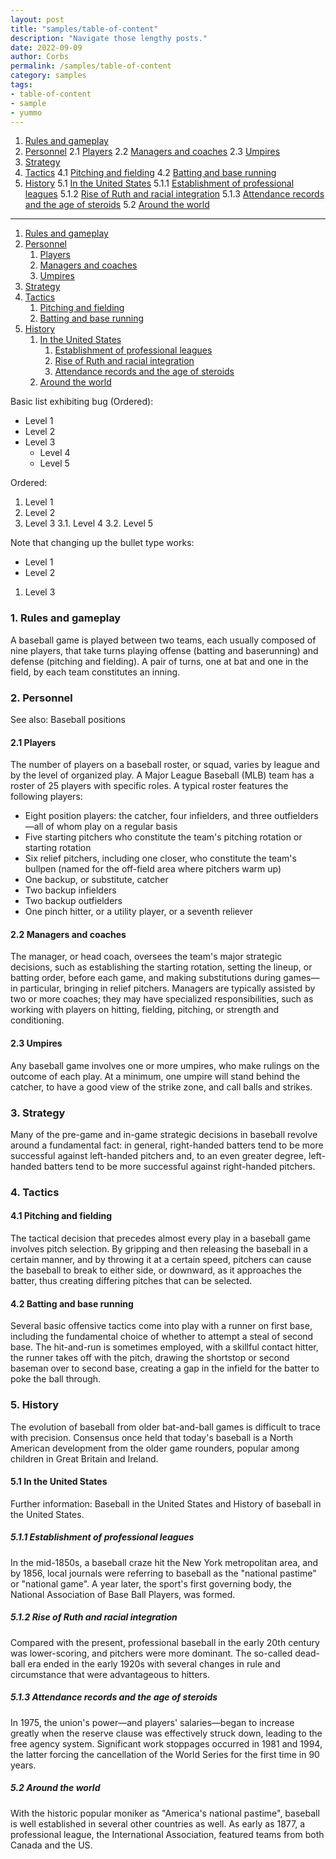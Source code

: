 ```yaml
---
layout: post
title: "samples/table-of-content"
description: "Navigate those lengthy posts."
date: 2022-09-09
author: Corbs
permalink: /samples/table-of-content
category: samples
tags:
- table-of-content
- sample
- yummo
---
```



1. [Rules and gameplay](#1-rules-and-gameplay)
2. [Personnel](#2-personnel)
  2.1 [Players](#21-players)
  2.2 [Managers and coaches](#22-managers-and-coaches)
  2.3 [Umpires](#23-umpires)
3. [Strategy](#3-strategy)
4. [Tactics](#4-tactics)
  4.1 [Pitching and fielding](#41-pitching-and-fielding)
  4.2 [Batting and base running](#42-batting-and-base-running)
5. [History](#5-history)
  5.1 [In the United States](#51-in-the-united-states)
    5.1.1 [Establishment of professional leagues](#511-establishment-of-professional-leagues)
    5.1.2 [Rise of Ruth and racial integration](#512-rise-of-ruth-and-racial-integration)
    5.1.3 [Attendance records and the age of steroids](#513-attendance-records-and-the-age-of-steroids)
  5.2 [Around the world](#52-around-the-world)

---

1. [Rules and gameplay](#1-rules-and-gameplay)
1. [Personnel](#2-personnel)
    1. [Players](#21-players)
    1. [Managers and coaches](#22-managers-and-coaches)
    1. [Umpires](#23-umpires)
1. [Strategy](#3-strategy)
1. [Tactics](#4-tactics)
    1. [Pitching and fielding](#41-pitching-and-fielding)
    1. [Batting and base running](#42-batting-and-base-running)
1. [History](#5-history)
    1. [In the United States](#51-in-the-united-states)
        1. [Establishment of professional leagues](#511-establishment-of-professional-leagues)
        1. [Rise of Ruth and racial integration](#512-rise-of-ruth-and-racial-integration)
        1. [Attendance records and the age of steroids](#513-attendance-records-and-the-age-of-steroids)
    1. [Around the world](#52-around-the-world)


Basic list exhibiting bug (Ordered):

- Level 1
- Level 2
- Level 3
    - Level 4
    - Level 5

Ordered:

1. Level 1
2. Level 2
3. Level 3
    3.1. Level 4
    3.2. Level 5

Note that changing up the bullet type works:

- Level 1
- Level 2
1. Level 3


### 1. Rules and gameplay

A baseball game is played between two teams, each usually composed of nine players, that take turns playing offense (batting and baserunning) and defense (pitching and fielding). A pair of turns, one at bat and one in the field, by each team constitutes an inning.

### 2. Personnel

See also: Baseball positions

#### 2.1 Players

The number of players on a baseball roster, or squad, varies by league and by the level of organized play. A Major League Baseball (MLB) team has a roster of 25 players with specific roles. A typical roster features the following players:

* Eight position players: the catcher, four infielders, and three outfielders—all of whom play on a regular basis
* Five starting pitchers who constitute the team's pitching rotation or starting rotation
* Six relief pitchers, including one closer, who constitute the team's bullpen (named for the off-field area where pitchers warm up)
* One backup, or substitute, catcher
* Two backup infielders
* Two backup outfielders
* One pinch hitter, or a utility player, or a seventh reliever

#### 2.2 Managers and coaches

The manager, or head coach, oversees the team's major strategic decisions, such as establishing the starting rotation, setting the lineup, or batting order, before each game, and making substitutions during games—in particular, bringing in relief pitchers. Managers are typically assisted by two or more coaches; they may have specialized responsibilities, such as working with players on hitting, fielding, pitching, or strength and conditioning.

#### 2.3 Umpires

Any baseball game involves one or more umpires, who make rulings on the outcome of each play. At a minimum, one umpire will stand behind the catcher, to have a good view of the strike zone, and call balls and strikes.

### 3. Strategy

Many of the pre-game and in-game strategic decisions in baseball revolve around a fundamental fact: in general, right-handed batters tend to be more successful against left-handed pitchers and, to an even greater degree, left-handed batters tend to be more successful against right-handed pitchers.

### 4. Tactics

#### 4.1 Pitching and fielding

The tactical decision that precedes almost every play in a baseball game involves pitch selection. By gripping and then releasing the baseball in a certain manner, and by throwing it at a certain speed, pitchers can cause the baseball to break to either side, or downward, as it approaches the batter, thus creating differing pitches that can be selected.

#### 4.2 Batting and base running

Several basic offensive tactics come into play with a runner on first base, including the fundamental choice of whether to attempt a steal of second base. The hit-and-run is sometimes employed, with a skillful contact hitter, the runner takes off with the pitch, drawing the shortstop or second baseman over to second base, creating a gap in the infield for the batter to poke the ball through.

### 5. History

The evolution of baseball from older bat-and-ball games is difficult to trace with precision. Consensus once held that today's baseball is a North American development from the older game rounders, popular among children in Great Britain and Ireland.

#### 5.1 In the United States

Further information: Baseball in the United States and History of baseball in the United States.

##### 5.1.1 Establishment of professional leagues

In the mid-1850s, a baseball craze hit the New York metropolitan area, and by 1856, local journals were referring to baseball as the "national pastime" or "national game". A year later, the sport's first governing body, the National Association of Base Ball Players, was formed.

##### 5.1.2 Rise of Ruth and racial integration

Compared with the present, professional baseball in the early 20th century was lower-scoring, and pitchers were more dominant. The so-called dead-ball era ended in the early 1920s with several changes in rule and circumstance that were advantageous to hitters.

##### 5.1.3 Attendance records and the age of steroids

In 1975, the union's power—and players' salaries—began to increase greatly when the reserve clause was effectively struck down, leading to the free agency system. Significant work stoppages occurred in 1981 and 1994, the latter forcing the cancellation of the World Series for the first time in 90 years.

##### 5.2 Around the world

With the historic popular moniker as "America's national pastime", baseball is well established in several other countries as well. As early as 1877, a professional league, the International Association, featured teams from both Canada and the US.
